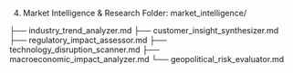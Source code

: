 4. Market Intelligence & Research
Folder: market_intelligence/

├── industry_trend_analyzer.md
├── customer_insight_synthesizer.md
├── regulatory_impact_assessor.md
├── technology_disruption_scanner.md
├── macroeconomic_impact_analyzer.md
└── geopolitical_risk_evaluator.md
